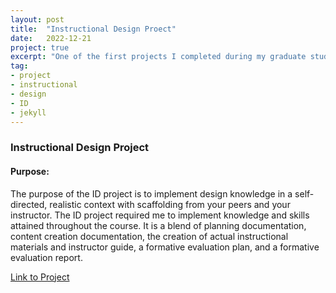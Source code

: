 ```yaml
---
layout: post
title:  "Instructional Design Proect"
date:   2022-12-21
project: true
excerpt: "One of the first projects I completed during my graduate studies"
tag:
- project
- instructional
- design
- ID
- jekyll
---
```

### Instructional Design Project
#### Purpose: 
The purpose of the ID project is to implement design knowledge in a self-directed, realistic context with scaffolding from your peers and your instructor. The ID project required me to implement knowledge and skills attained throughout the course. It is a blend of planning documentation, content creation documentation, the creation of actual instructional materials and instructor guide, a formative evaluation plan, and a formative evaluation report.

<a href="https://sites.google.com/uncg.edu/homepotterystudio/home">Link to Project </a>

